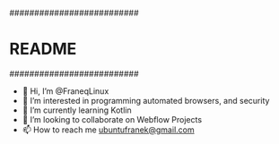 ##########################
#         README         #
##########################
- 👋 Hi, I’m @FraneqLinux
- 👀 I’m interested in programming automated browsers, and security
- 🌱 I’m currently learning Kotlin
- 💞️ I’m looking to collaborate on Webflow Projects
- 📫 How to reach me ubuntufranek@gmail.com
